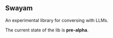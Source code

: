 ## Swayam

An experimental library for conversing with LLMs.

The current state of the lib is **pre-alpha**.